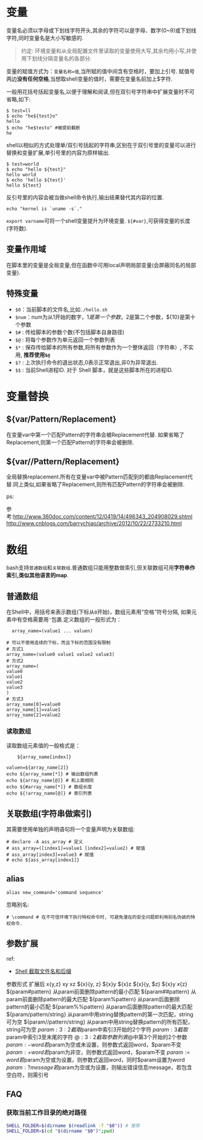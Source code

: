 # 变量

变量名必须以字母或下划线字符开头,其余的字符可以是字母、数字(0~9)或下划线字符,同时变量名是大小写敏感的.

> 约定: 环境变量和从全局配置文件里读取的变量使用大写,其余均用小写,并使用下划线分隔变量名的各部分.

变量的赋值方式为：`变量名称=值`,当所赋的值中间含有空格时，要加上引号.
赋值号两边**没有任何空格**,当想取shell变量的值时，需要在变量名前加上$字符.

一般用花括号括起变量名,以便于理解和阅读,但在双引号字符串中扩展变量时不可省略,如下:

    $ test=ll
    $ echo "he${test}o"
    hello
    $ echo "he$testo" #被提前截断
    he

shell以相似的方式处理单/双引号括起的字符串,区别在于双引号里的变量可以进行替换和变量扩展,单引号里的内容为原样输出.

    $ test=world
    $ echo "hello ${test}"
    hello world
    $ echo 'hello ${test}'
    hello ${test}

反引号里的内容会被当做shell命令执行,输出结果替代其内容的位置.

    echo "kernel is `uname -s`."

`export varname`可将一个shell变量提升为环境变量.
`${#var}`,可获得变量的长度(字符数).

## 变量作用域

在脚本里的变量是全局变量,但在函数中可用local声明局部变量(会屏蔽同名的局部变量).

## 特殊变量

- `$0`：当前脚本的文件名,比如`./hello.sh`
- `$num`：num为从1开始的数字，$1是第一个参数，$2是第二个参数，${10}是第十个参数
- `$#` : 传给脚本的参数个数(不包括脚本自身路径)
- `$@` : 将每个参数作为单元返回一个参数列表
- `$*` : 保存传给脚本的所有参数,将所有参数作为一个整体返回（字符串）, 不实用, **推荐使用`$@`**
- `$?` : 上次执行命令的退出状态,0表示正常退出,非0为异常退出.
- `$$` :  当前Shell进程ID. 对于 Shell 脚本，就是这些脚本所在的进程ID.

# 变量替换
## ${var/Pattern/Replacement}

在变量var中第一个匹配Pattern的字符串会被Replacement代替. 如果省略了Replacement,则第一个匹配Pattern的字符串会被删除.

## ${var//Pattern/Replacement}
全局替换replacement.所有在变量var中被Pattern匹配到的都由Replacement代替.同上类似,如果省略了Replacement,则所有匹配Pattern的字符串会被删除.


ps:

参考:http://www.360doc.com/content/12/0419/14/496343_204908029.shtml
http://www.cnblogs.com/barrychiao/archive/2012/10/22/2733210.html

# 数组

bash支持`普通数组`和`关联数组`.普通数组只能用整数做索引,但关联数组可用**字符串作索引,类似其他语言的map**.

## 普通数组

在Shell中，用括号来表示数组(下标从`0`开始)，数组元素用“空格”符号分隔, 如果元素中有空格需要用`'`包裹.定义数组的一般形式为：
```shell
  array_name=(value1 ... valuen)
```
```shell
# 可以不使用连续的下标，而且下标的范围没有限制
# 方式1
array_name=(value0 value1 value2 value3)
# 方式2
array_name=(
value0
value1
value2
value3
)
# 方式3
array_name[0]=value0
array_name[1]=value1
array_name[2]=value2
```

### 读取数组

读取数组元素值的一般格式是：
```shell
    ${array_name[index]}
```
```shell
valuen=${array_name[2]}
echo ${array_name[*]} # 输出数组列表
echo ${array_name[@]} # 和上面相同
echo ${#array_name[*]} # 数组长度
echo ${!array_name[@]} # 索引列表
```

## 关联数组(字符串做索引)

其需要使用单独的声明语句将一个变量声明为关联数组:

    # declare -A ass_array # 定义
    # ass_array=([index1]=value1 [index2]=value2) # 赋值
    # ass_array[index3]=value3 # 赋值
    # echo ${ass_array[index1]}

## alias
```
alias new_command='command sequence'
```

忽略别名:
```
# \command # 在不可信环境下执行特权命令时, 可避免潜在的安全问题即利用别名伪装的特权命令.
```

## 参数扩展
ref:
- [Shell 截取文件名和后缀](http://zuyunfei.com/2016/03/23/Shell-Truncate-File-Extension/)

参数形式    扩展后
x{y,z}  xy xz
${x}{y, z}  ${x}y ${x}z
${x}{y, $z}     ${x}y ${x}${z}
${param#pattern}    从param前面删除pattern的最小匹配
${param##pattern}   从param前面删除pattern的最大匹配
${param%pattern}    从param后面删除pattern的最小匹配
${param%%pattern}   从param后面删除pattern的最大匹配
${param/pattern/string}     从param中用string替换pattern的第一次匹配，string可为空
${param//pattern/string}    从param中用string替换pattern的所有匹配，string可为空
${param:3:2}    截取$param中索引3开始的2个字符
${param:3}  截取$param中索引3至末尾的字符
${@:3:2}    截取参数列表$@中第3个开始的2个参数
${param:-word}  若$param为空或未设置，则参数式返回word，$param不变
${param:+word}  若$param为非空，则参数式返回word，$param不变
${param:=word}  若$param为空或为设置，则参数式返回word，同时$param设置为word
${param:?message}   若$param为空或为设置，则输出错误信息message，若包含空白符，则需引号

## FAQ
### 获取当前工作目录的绝对路径
```bash
SHELL_FOLDER=$(dirname $(readlink -f "$0")) # 推荐
SHELL_FOLDER=$(cd "$(dirname "$0")";pwd)
```